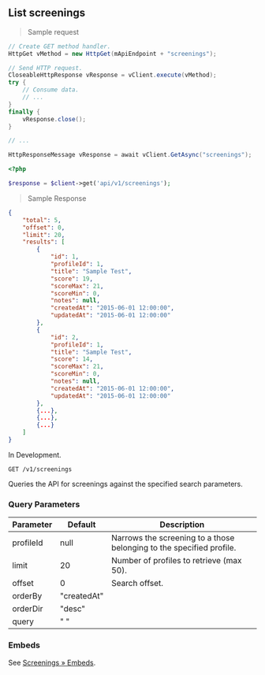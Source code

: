 ## List screenings

> Sample request

```java
// Create GET method handler.
HttpGet vMethod = new HttpGet(mApiEndpoint + "screenings");

// Send HTTP request.
CloseableHttpResponse vResponse = vClient.execute(vMethod);
try {
    // Consume data.
    // ...
}
finally {
    vResponse.close();
}
```

```c
// ...
```

```csharp
HttpResponseMessage vResponse = await vClient.GetAsync("screenings");
```

```php
<?php

$response = $client->get('api/v1/screenings');
```

> Sample Response

```json
{
    "total": 5,
    "offset": 0,
    "limit": 20,
    "results": [
        {
            "id": 1,
            "profileId": 1,
            "title": "Sample Test",
            "score": 19,
            "scoreMax": 21,
            "scoreMin": 0,
            "notes": null,
            "createdAt": "2015-06-01 12:00:00",
            "updatedAt": "2015-06-01 12:00:00"
        },
        {
            "id": 2,
            "profileId": 1,
            "title": "Sample Test",
            "score": 14,
            "scoreMax": 21,
            "scoreMin": 0,
            "notes": null,
            "createdAt": "2015-06-01 12:00:00",
            "updatedAt": "2015-06-01 12:00:00"
        },
        {...},
        {...},
        {...}
    ]
}
```

<aside class="warning">
In Development.
</aside>

`GET /v1/screenings`

Queries the API for screenings against the specified search parameters.

### Query Parameters

Parameter | Default | Description
--------- | ------- | -----------
profileId | null | Narrows the screening to a those belonging to the specified profile.
limit | 20 | Number of profiles to retrieve (max 50).
offset | 0 | Search offset.
orderBy | "createdAt" |
orderDir | "desc" |
query | " " |

### Embeds

See [Screenings &raquo; Embeds](#embeds-for-screenings).
